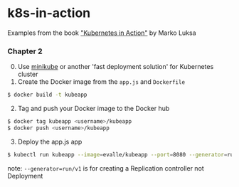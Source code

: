 # k8s-in-action
Examples from the book ["Kubernetes in Action"](https://www.manning.com/books/kubernetes-in-action) by Marko Luksa

### Chapter 2 
0. Use [minikube](https://github.com/kubernetes/minikube) or another 'fast deployment solution' for Kubernetes cluster
1. Create the Docker image from the `app.js` and `Dockerfile`
``` bash
$ docker build -t kubeapp
```
2. Tag and push your Docker image to the Docker hub
``` bash 
$ docker tag kubeapp <username>/kubeapp
$ docker push <username>/kubeapp
```
3. Deploy the app.js app 
``` bash
$ kubectl run kubeapp --image=evalle/kubeapp --port=8080 --generator=run/v1
```
note: `--generator=run/v1` is for creating a Replication controller not Deployment

